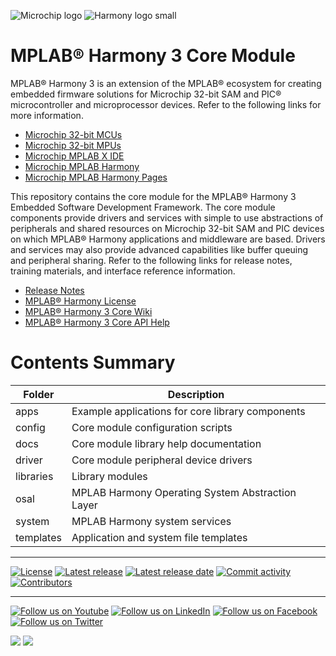 ![Microchip logo](https://raw.githubusercontent.com/wiki/Microchip-MPLAB-Harmony/Microchip-MPLAB-Harmony.github.io/images/microchip_logo.png)
![Harmony logo small](https://raw.githubusercontent.com/wiki/Microchip-MPLAB-Harmony/Microchip-MPLAB-Harmony.github.io/images/microchip_mplab_harmony_logo_small.png)

# MPLAB® Harmony 3 Core Module

MPLAB® Harmony 3 is an extension of the MPLAB® ecosystem for creating
embedded firmware solutions for Microchip 32-bit SAM and PIC® microcontroller
and microprocessor devices. Refer to the following links for more information.

- [Microchip 32-bit MCUs](https://www.microchip.com/design-centers/32-bit)
- [Microchip 32-bit MPUs](https://www.microchip.com/design-centers/32-bit-mpus)
- [Microchip MPLAB X IDE](https://www.microchip.com/mplab/mplab-x-ide)
- [Microchip MPLAB Harmony](https://www.microchip.com/mplab/mplab-harmony)
- [Microchip MPLAB Harmony Pages](https://microchip-mplab-harmony.github.io/)

This repository contains the core module for the MPLAB® Harmony 3 Embedded
Software Development Framework. The core module components provide drivers
and services with simple to use abstractions of peripherals and shared
resources on Microchip 32-bit SAM and PIC devices on which MPLAB® Harmony
applications and middleware are based. Drivers and services may also provide
advanced capabilities like buffer queuing and peripheral sharing. Refer to
the following links for release notes, training materials, and interface
reference information.

- [Release Notes](./release_notes.md)
- [MPLAB® Harmony License](mplab_harmony_license.md)
- [MPLAB® Harmony 3 Core Wiki](https://github.com/Microchip-MPLAB-Harmony/core/wiki)
- [MPLAB® Harmony 3 Core API Help](https://microchip-mplab-harmony.github.io/core)

# Contents Summary

| Folder    | Description                                                |
|-----------|------------------------------------------------------------|
| apps      | Example applications for core library components           |
| config    | Core module configuration scripts                          |
| docs      | Core module library help documentation                     |
| driver    | Core module peripheral device drivers                      |
| libraries | Library modules                                            |
| osal      | MPLAB Harmony Operating System Abstraction Layer           |
| system    | MPLAB Harmony system services                              |
| templates | Application and system file templates                      |


____

[![License](https://img.shields.io/badge/license-Harmony%20license-orange.svg)](https://github.com/Microchip-MPLAB-Harmony/core/blob/master/mplab_harmony_license.md)
[![Latest release](https://img.shields.io/github/release/Microchip-MPLAB-Harmony/core.svg)](https://github.com/Microchip-MPLAB-Harmony/core/releases/latest)
[![Latest release date](https://img.shields.io/github/release-date/Microchip-MPLAB-Harmony/core.svg)](https://github.com/Microchip-MPLAB-Harmony/core/releases/latest)
[![Commit activity](https://img.shields.io/github/commit-activity/y/Microchip-MPLAB-Harmony/core.svg)](https://github.com/Microchip-MPLAB-Harmony/core/graphs/commit-activity)
[![Contributors](https://img.shields.io/github/contributors-anon/Microchip-MPLAB-Harmony/core.svg)]()

____

[![Follow us on Youtube](https://img.shields.io/badge/Youtube-Follow%20us%20on%20Youtube-red.svg)](https://www.youtube.com/user/MicrochipTechnology)
[![Follow us on LinkedIn](https://img.shields.io/badge/LinkedIn-Follow%20us%20on%20LinkedIn-blue.svg)](https://www.linkedin.com/company/microchip-technology)
[![Follow us on Facebook](https://img.shields.io/badge/Facebook-Follow%20us%20on%20Facebook-blue.svg)](https://www.facebook.com/microchiptechnology/)
[![Follow us on Twitter](https://img.shields.io/twitter/follow/MicrochipTech.svg?style=social)](https://twitter.com/MicrochipTech)

[![](https://img.shields.io/github/stars/Microchip-MPLAB-Harmony/core.svg?style=social)]()
[![](https://img.shields.io/github/watchers/Microchip-MPLAB-Harmony/core.svg?style=social)]()


